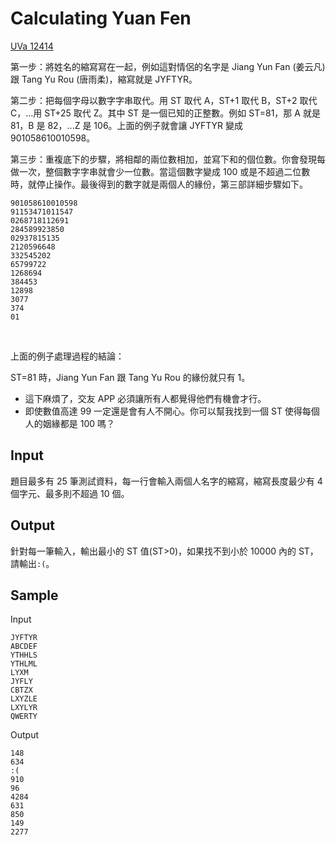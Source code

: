 # Calculating Yuan Fen

[UVa 12414](https://onlinejudge.org/index.php?option=com_onlinejudge&Itemid=8&category=279&page=show_problem&problem=3845)

第一步：將姓名的縮寫寫在一起，例如這對情侶的名字是 Jiang Yun Fan (姜云凡) 跟 Tang Yu Rou (唐雨柔)，縮寫就是 JYFTYR。

第二步：把每個字母以數字字串取代。用 ST 取代 A，ST+1 取代 B，ST+2 取代 C，...用 ST+25 取代 Z。其中 ST 是一個已知的正整數。例如 ST=81，那 A 就是 81，B 是 82，...Z 是 106。上面的例子就會讓 JYFTYR 變成 901058610010598。

第三步：重複底下的步驟，將相鄰的兩位數相加，並寫下和的個位數。你會發現每做一次，整個數字字串就會少一位數。當這個數字變成 100 或是不超過二位數時，就停止操作。最後得到的數字就是兩個人的緣份，第三部詳細步驟如下。

```
901058610010598​
91153471011547​
0268718112691​
284589923850​
02937815135​
2120596648​
332545202
65799722​
1268694​
384453​
12898​
3077​
374​
01​
```

​

上面的例子處理過程的結論：

ST=81 時，Jiang Yun Fan 跟 Tang Yu Rou 的緣份就只有 1。

- 這下麻煩了，交友 APP 必須讓所有人都覺得他們有機會才行。
- 即使數值高達 99 一定還是會有人不開心。你可以幫我找到一個 ST 使得每個人的姻緣都是 100 嗎？

## Input

題目最多有 25 筆測試資料，每一行會輸入兩個人名字的縮寫，縮寫長度最少有 4 個字元、最多則不超過 10 個。

## Output

針對每一筆輸入，輸出最小的 ST 值(ST>0)，如果找不到小於 10000 內的 ST，請輸出`:(`。

## Sample

Input

```
JYFTYR
ABCDEF
YTHHLS
YTHLML
LYXM
JYFLY
CBTZX
LXYZLE
LXYLYR
QWERTY
```

Output

```
148
634
:(
910
96
4284
631
850
149
2277
```
